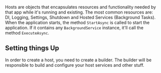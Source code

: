 Hosts are objects that encapsulates resources and functionality needed by that app while it's running and existing. The most common resources are: DI, Logging, Settings, Shutdown and Hosted Services (Background Tasks). When the application starts, the method `StartAsync` is called to start the application. If it contains any `BackgroundService` instance, it'll call the method `ExecuteAsync`.
## Setting things Up
In order to create a host, you need to create a builder. The builder will be responsible to build and configure your host services and other stuff.